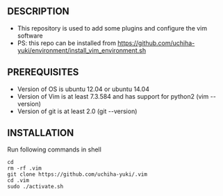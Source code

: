 ## DESCRIPTION

* This repository is used to add some plugins and configure the vim software
* PS: this repo can be installed from https://github.com/uchiha-yuki/environment/install_vim_environment.sh

## PREREQUISITES
	
* Version of OS is ubuntu 12.04 or ubuntu 14.04
* Version of Vim is at least 7.3.584 and has support for python2 (vim --version)
* Version of git is at least 2.0 (git --version)

## INSTALLATION

Run following commands in shell
	
```
cd
rm -rf .vim
git clone https://github.com/uchiha-yuki/.vim
cd .vim
sudo ./activate.sh
```	
	
